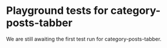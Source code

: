 # Playground tests for category-posts-tabber
We are still awaiting the first test run for category-posts-tabber.
